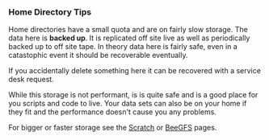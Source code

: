### Home Directory Tips

Home directories have a small quota and are on fairly slow storage.  The data here is **backed up**.  It is replicated off site live as well as periodically backed up to off site tape.  In theory data here is fairly safe, even in a catastophic event it should be recoverable eventually.

If you accidentally delete something here it can be recovered with a service desk request.

While this storage is not performant, is is quite safe and is a good place for you scripts and code to live.  Your data sets can also be on your home if they fit and the performance doesn't cause you any problems.

For bigger or faster storage see the [Scratch](scratch.md) or [BeeGFS](beegfs.md) pages.